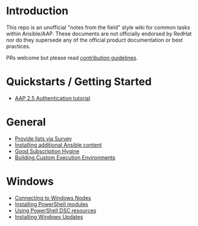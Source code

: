 # Introduction
This repo is an unofficial "notes from the field" style wiki for common tasks within Ansible/AAP. These documents are not officially endorsed by RedHat nor do they supersede any of the official product documentation or best practices.

PRs welcome but please read [contribution guidelines](CONTRIBUTING.md).

# Quickstarts / Getting Started
- [AAP 2.5 Authentication tutorial](https://www.youtube.com/watch?v=tqo3A9G7vt0)

# General
- [Provide lists via Survey](/General/List%20survey.md)
- [Installing additional Ansible content](/General/Installing%20content.md)
- [Good Subscription Hygine](/General/Subscription%20Hygiene.md)
- [Building Custom Execution Environments](/General/Building%20Customer%20Execution%20Environments.md)

# Windows
- [Connecting to Windows Nodes](/Windows/Connecting%20to%20Windows.md)
- [Installing PowerShell modules](/Windows/Installing%20Modules.md)
- [Using PowerShell DSC resources](/Windows/PowerShell%20DSC.md)
- [Installing Windows Updates](/Windows/Windows%20Update.md)
